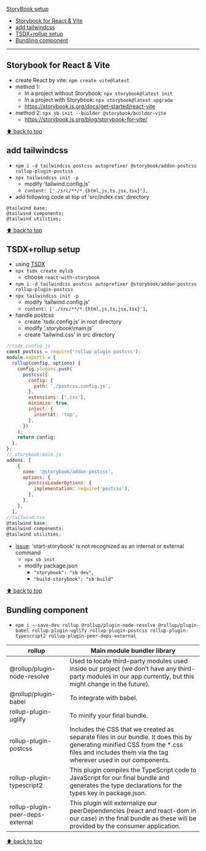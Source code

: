 [StoryBook setup](#top)

- [Storybook for React \& Vite](#storybook-for-react--vite)
- [add tailwindcss](#add-tailwindcss)
- [TSDX+rollup setup](#tsdxrollup-setup)
- [Bundling component](#bundling-component)

--------------------------------

## Storybook for React & Vite

- create React by vite: `npm create vite@latest`
- method 1:
  - In a project without Storybook: `npx storybook@latest init`
  - In a project with Storybook: `npx storybook@latest upgrade`
  - https://storybook.js.org/docs/get-started/react-vite
- method 2: `npx sb init --builder @storybook/builder-vite`
  - https://storybook.js.org/blog/storybook-for-vite/

[⬆ back to top](#top)

## add tailwindcss

- `npm i -d tailwindcss postcss autoprefixer @storybook/addon-postcss rollup-plugin-postcss`
- `npx tailwindcss init -p`
  - modify 'tailwind.config.js'
  - `content: ['./src/**/*.{html,js,ts,jsx,tsx}'],`
- add following code at top of 'src/index.css' directory

```
@tailwind base;
@tailwind components;
@tailwind utilities;
```

[⬆ back to top](#top)

## TSDX+rollup setup

- using [TSDX](https://tsdx.io/)
- `npx tsdx create mylib`
  - choose `react-with-storybook`
- `npm i -d tailwindcss postcss autoprefixer @storybook/addon-postcss rollup-plugin-postcss`
- `npx tailwindcss init -p`
  - modify 'tailwind.config.js'
  - `content: ['./src/**/*.{html,js,ts,jsx,tsx}'],`
- handle postcss
  - create `tsdx.config.js' in root directory
  - modify '.storybook\main.js'
  - create 'tailwind.css' in src directory

```js
//tsdx.config.js
const postcss = require('rollup-plugin-postcss');
module.exports = {
  rollup(config, options) {
    config.plugins.push(
      postcss({
        config: {
          path: './postcss.config.js',
        },
        extensions: ['.css'],
        minimize: true,
        inject: {
          insertAt: 'top',
        },
      })
    );
    return config;
  },
};
//.storybook\main.js
addons: [
    {
      name: '@storybook/addon-postcss',
      options: {
        postcssLoaderOptions: {
          implementation: require('postcss'),
        },
      },
    },
  ],
//tailwind.css
@tailwind base;
@tailwind components;
@tailwind utilities;
```

- [issue](https://stackoverflow.com/questions/69954986/start-storybook-is-not-recognized-as-an-internal-or-external-command): 'start-storybook' is not recognized as an internal or external command
  - `npx sb init`
  - modify package.json
    - `"storybook": "sb dev",`
    - `"build-storybook": "sb build"`

[⬆ back to top](#top)

## Bundling component

- `npm i --save-dev rollup @rollup/plugin-node-resolve @rollup/plugin-babel rollup-plugin-uglify rollup-plugin-postcss rollup-plugin-typescript2 rollup-plugin-peer-deps-external`

|rollup| Main module bundler library|
|---|---|
|@rollup/plugin-node-resolve | Used to locate third-party modules used inside our project (we don’t have any third-party modules in our app currently, but this might change in the future).|
|@rollup/plugin-babel| To integrate with babel.|
|rollup-plugin-uglify |To minify your final bundle.|
|rollup-plugin-postcss | Includes the CSS that we created as separate files in our bundle. It does this by generating minified CSS from the *.css files and includes them via the <head> tag wherever used in our components.|
|rollup-plugin-typescript2 | This plugin compiles the TypeScript code to JavaScript for our final bundle and generates the type declarations for the types key in package.json.|
|rollup-plugin-peer-deps-external | This plugin will externalize our peerDependencies (react and react-dom in our case) in the final bundle as these will be provided by the consumer application.|

[⬆ back to top](#top)

